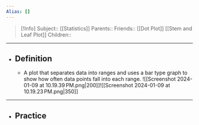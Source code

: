 ```yaml
---
Alias: []
---
```

> [!Info]
> Subject:: [[Statistics]]
> Parents:: 
> Friends:: [[Dot Plot]] [[Stem and Leaf Plot]]
> Children:: 
---
- ## Definition
	- A plot that separates data into ranges and uses a bar type graph to show how often data points fall into each range.
	  ![[Screenshot 2024-01-09 at 10.19.39 PM.png|200]]![[Screenshot 2024-01-09 at 10.19.23 PM.png|350]]
---
- ## Practice